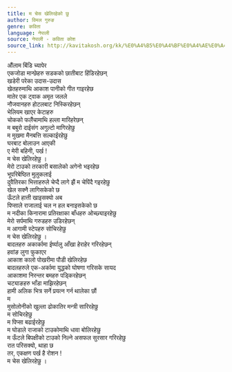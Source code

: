 ```yaml
---
title: म चेस खेलिरहेको छु
author: विमल गुरुङ
genre: कविता
language: नेपाली
source: नेपाली - कविता कोश
source_link: http://kavitakosh.org/kk/%E0%A4%B5%E0%A4%BF%E0%A4%AE%E0%A4%B2_%E0%A4%97%E0%A5%81%E0%A4%B0%E0%A5%81%E0%A4%99
---
```


औंलाम बिंडि च्यापेर  
एकजोडा मान्छेहरु सडकको छातीबाट हिंडिरहेछन्  
खडेरी परेका उदास-उदास  
खेतहरुमाथि आकाश पानीको गीत गाइरहेछ  
मातेर एक ट्वाक अमृत जलले  
नौजवानहरु होटलबाट निस्किरहेछन्  
भेलियम खाएर केटाहरु  
चोकको फलैंचामाथि हल्ला मारिहरेछन्  
म बबुरो दाईसंग अगुल्टो मागिरहेछु  
म मुखमा मैनबत्ति सल्काईरहेछु  
घरबाट बोलाउन आएकी  
ए मेरी बहिनी, पर्ख !  
म चेस खेलिरहेछु ।  
मेरो टाउको तरकारी बसालेको अगेनो भइरहेछ  
भूपरिबेष्ठित मुलुकलाई  
दुवैतिरका भित्ताहरुले चेप्दै लागे झैं म चेपिंदै गइरहेछु  
खेल सक्नै लागिसकेको छ  
ऊँटले हात्ती खाइसक्यो अब  
पिप्साले राजालाई चल न हल बनाइसकेको छ  
म नदीका किनारामा प्रतिरक्षाका बाँधहरु ओच्छ्याइरहेछु  
मेरो सर्पमाथि गरुडहरु उडिरहेछन्  
म आगामी स्टेपहरु सोचिरहेछु  
म चेस खेलिरहेछु ।  
बादलहरु अकार्कामा ईर्ष्यालु आँखा हेराहेर गरिरहेछन्  
हवांङ लुगा फुकाएर  
आकाश कालो पोखरीमा पौडी खेलिरहेछ  
बादलहरुले एक-अर्कामा युद्धको घोषणा गरिसके सायद  
आकाशमा निरन्तर बमहरु पड्किरहेछन्  
चट्याङहरु भाँडा माझिरहेछन्  
हामी अलिक भित्र सर्ने प्रयत्न गर्न थालेका छौं  
म  
मुसोलोनीको खुल्ला ढोकातिर मन्त्री सारिरहेछु  
म सोचिरहेछु  
म पिप्सा बढाईरहेछु  
म घोडाले राजाको टाउकोमाथि धावा बोलिरहेछु  
म ऊँटले बिपक्षीको टाउको निल्ने असफल सुरसार गरिरहेछु  
रात परिसक्यो, थाहा छ  
तर, एकक्षण पर्ख है रोशन !  
म चेस खेलिरहेछु ।
